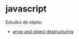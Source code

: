 # javascript
Estudos de objeto
- [array and object destructuring](https://github.com/Jeefelix/ReactHooks/commit/94e5c1bdaa197fd2092499f882052ed430691226)
